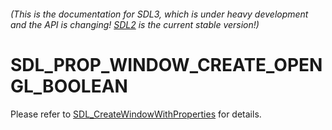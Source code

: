 ###### (This is the documentation for SDL3, which is under heavy development and the API is changing! [SDL2](https://wiki.libsdl.org/SDL2/) is the current stable version!)
# SDL_PROP_WINDOW_CREATE_OPENGL_BOOLEAN

Please refer to [SDL_CreateWindowWithProperties](SDL_CreateWindowWithProperties) for details.

